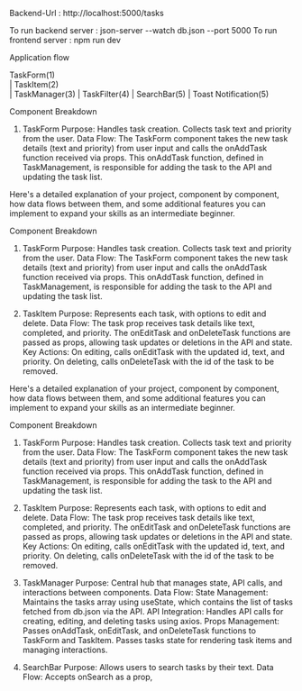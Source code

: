 
 Backend-Url : http://localhost:5000/tasks

To run backend server : json-server --watch db.json --port 5000 
To run frontend server : npm run dev

Application flow
       
TaskForm(1)   
   |
TaskItem(2)    
   |
TaskManager(3)
   |
TaskFilter(4)
   |
SearchBar(5)
   |
Toast Notification(5)     

Component Breakdown
1. TaskForm
Purpose: Handles task creation. Collects task text and priority from the user.
Data Flow:
The TaskForm component takes the new task details (text and priority) from user input and calls the onAddTask function received via props.
This onAddTask function, defined in TaskManagement, is responsible for adding the task to the API and updating the task list.


Here's a detailed explanation of your project, component by component, how data flows between them, and some additional features you can implement to expand your skills as an intermediate beginner.

Component Breakdown
1. TaskForm
Purpose: Handles task creation. Collects task text and priority from the user.
Data Flow:
The TaskForm component takes the new task details (text and priority) from user input and calls the onAddTask function received via props.
This onAddTask function, defined in TaskManagement, is responsible for adding the task to the API and updating the task list.


2. TaskItem
Purpose: Represents each task, with options to edit and delete.
Data Flow:
The task prop receives task details like text, completed, and priority.
The onEditTask and onDeleteTask functions are passed as props, allowing task updates or deletions in the API and state.
Key Actions:
On editing, calls onEditTask with the updated id, text, and priority.
On deleting, calls onDeleteTask with the id of the task to be removed.


Here's a detailed explanation of your project, component by component, how data flows between them, and some additional features you can implement to expand your skills as an intermediate beginner.

Component Breakdown
1. TaskForm
Purpose: Handles task creation. Collects task text and priority from the user.
Data Flow:
The TaskForm component takes the new task details (text and priority) from user input and calls the onAddTask function received via props.
This onAddTask function, defined in TaskManagement, is responsible for adding the task to the API and updating the task list.
2. TaskItem
Purpose: Represents each task, with options to edit and delete.
Data Flow:
The task prop receives task details like text, completed, and priority.
The onEditTask and onDeleteTask functions are passed as props, allowing task updates or deletions in the API and state.
Key Actions:
On editing, calls onEditTask with the updated id, text, and priority.
On deleting, calls onDeleteTask with the id of the task to be removed.

3. TaskManager
Purpose: Central hub that manages state, API calls, and interactions between components.
Data Flow:
State Management: Maintains the tasks array using useState, which contains the list of tasks fetched from db.json via the API.
API Integration: Handles API calls for creating, editing, and deleting tasks using axios.
Props Management:
Passes onAddTask, onEditTask, and onDeleteTask functions to TaskForm and TaskItem.
Passes tasks state for rendering task items and managing interactions.

4. SearchBar
Purpose: Allows users to search tasks by their text.
Data Flow:
Accepts onSearch as a prop,